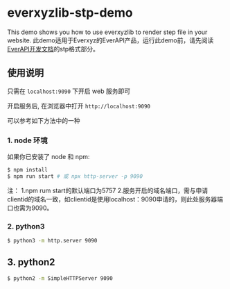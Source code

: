 
# everxyzlib-stp-demo
This demo shows you how to use everxyzlib to render step file in your website.
此demo适用于Everxyz的EverAPI产品，运行此demo前，请先阅读[EverAPI开发文档](https://www.everxyz.com/api)的stp格式部分。

## 使用说明

只需在 `localhost:9090` 下开启 web 服务即可

开启服务后, 在浏览器中打开 `http://localhost:9090`

可以参考如下方法中的一种

### 1. node 环境

  如果你已安装了 node 和 npm:

  ```bash
  $ npm install
  $ npm run start # 或 npx http-server -p 9090
  ```
  注：
  1.npm rum start的默认端口为5757
  2.服务开启的域名端口，需与申请clientid的域名一致，如clientid是使用localhost：9090申请的，则此处服务器端口也需为9090。
  
### 2. python3

  ```bash
  $ python3 -m http.server 9090
  ```

## 3. python2

  ```bash
  $ python2 -m SimpleHTTPServer 9090
  ```

